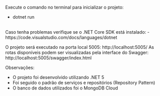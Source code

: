 Execute o comando no terminal para inicializar o projeto: 
 - dotnet run
 </br>
Caso tenha problemas verifique se o .NET Core SDK está instalado: 
 - https://code.visualstudio.com/docs/languages/dotnet

O projeto será executado na porta local 5005: http://localhost:5005/
As rotas disponíveis podem ser visualizadas pela interface do Swagger: http://localhost:5005/swagger/index.html

Observações:
 - O projeto foi desenvolvido utilizando .NET 5
 - Foi seguido o padrão de serviços e repositórios (Repository Pattern)
 - O banco de dados utilizados foi o MongoDB Cloud
